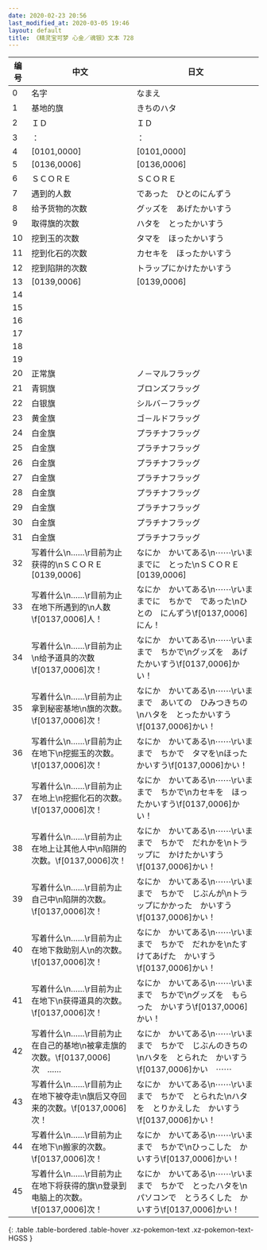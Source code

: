 ```yaml
---
date: 2020-02-23 20:56
last_modified_at: 2020-03-05 19:46
layout: default
title: 《精灵宝可梦 心金／魂银》文本 728
---
```

| 编号 | 中文 | 日文 |
| ---- | ---- | ---- |
| 0 | 名字 | なまえ |
| 1 | 基地的旗 | きちのハタ |
| 2 | ＩＤ | ＩＤ |
| 3 | ： | ： |
| 4 | [0101,0000] | [0101,0000] |
| 5 | [0136,0006] | [0136,0006] |
| 6 | ＳＣＯＲＥ | ＳＣＯＲＥ |
| 7 | 遇到的人数 | であった　ひとのにんずう |
| 8 | 给予货物的次数 | グッズを　あげたかいすう |
| 9 | 取得旗的次数 | ハタを　とったかいすう |
| 10 | 挖到玉的次数 | タマを　ほったかいすう |
| 11 | 挖到化石的次数 | カセキを　ほったかいすう |
| 12 | 挖到陷阱的次数 | トラップにかけたかいすう |
| 13 | [0139,0006] | [0139,0006] |
| 14 |   |   |
| 15 |   |   |
| 16 |   |   |
| 17 |   |   |
| 18 |   |   |
| 19 |   |   |
| 20 | 正常旗 | ノ－マルフラッグ |
| 21 | 青铜旗 | ブロンズフラッグ |
| 22 | 白银旗 | シルバ－フラッグ |
| 23 | 黄金旗 | ゴ－ルドフラッグ |
| 24 | 白金旗 | プラチナフラッグ |
| 25 | 白金旗 | プラチナフラッグ |
| 26 | 白金旗 | プラチナフラッグ |
| 27 | 白金旗 | プラチナフラッグ |
| 28 | 白金旗 | プラチナフラッグ |
| 29 | 白金旗 | プラチナフラッグ |
| 30 | 白金旗 | プラチナフラッグ |
| 31 | 白金旗 | プラチナフラッグ |
| 32 | 写着什么\n……\r目前为止获得的\nＳＣＯＲＥ　[0139,0006] | なにか　かいてある\n⋯⋯\rいままでに　とった\nＳＣＯＲＥ　[0139,0006] |
| 33 | 写着什么\n……\r目前为止在地下所遇到的\n人数\f[0137,0006]人！ | なにか　かいてある\n⋯⋯\rいままでに　ちかで　であった\nひとの　にんずう\f[0137,0006]にん！ |
| 34 | 写着什么\n……\r目前为止\n给予道具的次数\f[0137,0006]次！ | なにか　かいてある\n⋯⋯\rいままで　ちかで\nグッズを　あげたかいすう\f[0137,0006]かい！ |
| 35 | 写着什么\n……\r目前为止拿到秘密基地\n旗的次数。\f[0137,0006]次！ | なにか　かいてある\n⋯⋯\rいままで　あいての　ひみつきちの\nハタを　とったかいすう\f[0137,0006]かい！ |
| 36 | 写着什么\n……\r目前为止在地下\n挖掘玉的次数。\f[0137,0006]次！ | なにか　かいてある\n⋯⋯\rいままで　ちかで　タマを\nほったかいすう\f[0137,0006]かい！ |
| 37 | 写着什么\n……\r目前为止在地上\n挖掘化石的次数。\f[0137,0006]次！ | なにか　かいてある\n⋯⋯\rいままで　ちかで\nカセキを　ほったかいすう\f[0137,0006]かい！ |
| 38 | 写着什么\n……\r目前为止在地上让其他人中\n陷阱的次数。\f[0137,0006]次！ | なにか　かいてある\n⋯⋯\rいままで　ちかで　だれかを\nトラップに　かけたかいすう\f[0137,0006]かい！ |
| 39 | 写着什么\n……\r目前为止自己中\n陷阱的次数。\f[0137,0006]次！ | なにか　かいてある\n⋯⋯\rいままで　ちかで　じぶんが\nトラップにかかった　かいすう\f[0137,0006]かい！ |
| 40 | 写着什么\n……\r目前为止在地下救助别人\n的次数。\f[0137,0006]次！ | なにか　かいてある\n⋯⋯\rいままで　ちかで　だれかを\nたすけてあげた　かいすう\f[0137,0006]かい！ |
| 41 | 写着什么\n……\r目前为止在地下\n获得道具的次数。\f[0137,0006]次！ | なにか　かいてある\n⋯⋯\rいままで　ちかで\nグッズを　もらった　かいすう\f[0137,0006]かい！ |
| 42 | 写着什么\n……\r目前为止在自己的基地\n被拿走旗的次数。\f[0137,0006]次　…… | なにか　かいてある\n⋯⋯\rいままで　ちかで　じぶんのきちの\nハタを　とられた　かいすう\f[0137,0006]かい　⋯⋯ |
| 43 | 写着什么\n……\r目前为止在地下被夺走\n旗后又夺回来的次数。\f[0137,0006]次！ | なにか　かいてある\n⋯⋯\rいままで　ちかで　とられた\nハタを　とりかえした　かいすう\f[0137,0006]かい！ |
| 44 | 写着什么\n……\r目前为止在地下\n搬家的次数。\f[0137,0006]次！ | なにか　かいてある\n⋯⋯\rいままで　ちかで\nひっこした　かいすう\f[0137,0006]かい！ |
| 45 | 写着什么\n……\r目前为止在地下将获得的旗\n登录到电脑上的次数。\f[0137,0006]次！ | なにか　かいてある\n⋯⋯\rいままで　ちかで　とったハタを\nパソコンで　とうろくした　かいすう\f[0137,0006]かい！ |
{: .table .table-bordered .table-hover .xz-pokemon-text .xz-pokemon-text-HGSS }